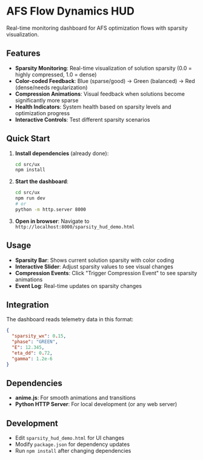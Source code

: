 # AFS Flow Dynamics HUD

Real-time monitoring dashboard for AFS optimization flows with sparsity visualization.

## Features

- **Sparsity Monitoring**: Real-time visualization of solution sparsity (0.0 = highly compressed, 1.0 = dense)
- **Color-coded Feedback**: Blue (sparse/good) → Green (balanced) → Red (dense/needs regularization)
- **Compression Animations**: Visual feedback when solutions become significantly more sparse
- **Health Indicators**: System health based on sparsity levels and optimization progress
- **Interactive Controls**: Test different sparsity scenarios

## Quick Start

1. **Install dependencies** (already done):
   ```bash
   cd src/ux
   npm install
   ```

2. **Start the dashboard**:
   ```bash
   cd src/ux
   npm run dev
   # or
   python -m http.server 8000
   ```

3. **Open in browser**:
   Navigate to `http://localhost:8000/sparsity_hud_demo.html`

## Usage

- **Sparsity Bar**: Shows current solution sparsity with color coding
- **Interactive Slider**: Adjust sparsity values to see visual changes
- **Compression Events**: Click "Trigger Compression Event" to see sparsity animations
- **Event Log**: Real-time updates on sparsity changes

## Integration

The dashboard reads telemetry data in this format:

```json
{
  "sparsity_wx": 0.15,
  "phase": "GREEN",
  "E": 12.345,
  "eta_dd": 0.72,
  "gamma": 1.2e-6
}
```

## Dependencies

- **anime.js**: For smooth animations and transitions
- **Python HTTP Server**: For local development (or any web server)

## Development

- Edit `sparsity_hud_demo.html` for UI changes
- Modify `package.json` for dependency updates
- Run `npm install` after changing dependencies